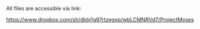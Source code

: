 All files are accessible via link:

https://www.dropbox.com/sh/dkbj1g97rtzegxp/wbLCMNRVd7/ProjectMoses
